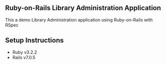 ## Ruby-on-Rails Library Administration Application

This a demo Library Administration application using Ruby-on-Rails with RSpec

## Setup Instructions

* Ruby v3.2.2
* Rails v7.0.5
